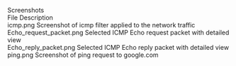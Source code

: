 Screenshots        
    File                               Description     
  icmp.png                       Screenshot of icmp filter applied to the network traffic    
  Echo_request_packet.png        Selected ICMP Echo request packet with detailed view    
  Echo_reply_packet.png          Selected ICMP Echo reply packet with detailed view    
  ping.png                       Screenshot of ping request to google.com     
